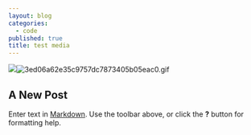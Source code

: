 ```yaml
---
layout: blog
categories:
  - code
published: true
title: test media
---
```

![]({{site.baseurl}}/assets/upload/3ed06a62e35c9757dc7873405b05eac0.gif)![3ed06a62e35c9757dc7873405b05eac0.gif]({{site.baseurl}}/assets/upload/3ed06a62e35c9757dc7873405b05eac0.gif)
## A New Post

Enter text in [Markdown](http://daringfireball.net/projects/markdown/). Use the toolbar above, or click the **?** button for formatting help.
